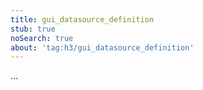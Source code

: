 ```yaml
---
title: gui_datasource_definition
stub: true
noSearch: true
about: 'tag:h3/gui_datasource_definition'
---
```

  ...
  